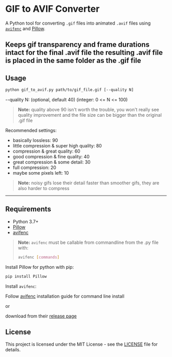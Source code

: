 # GIF to AVIF Converter

A Python tool for converting `.gif` files into animated `.avif` files using [`avifenc`](https://github.com/AOMediaCodec/libavif) and [Pillow](https://python-pillow.org/).

Keeps gif transparency and frame durations intact for the final .avif file
the resulting .avif file is placed in the same folder as the .gif file
---

## Usage
```bash
python gif_to_avif.py path/to/gif_file.gif [--quality N]
```

--quality N: (optional, default 40) (integer: 0 <= N <= 100)
> **Note:** quality above 90 isn't worth the trouble, you won't really see quality improvement and the file size can be bigger than the original .gif file 

Recommended settings:
- basically lossless: 90
- little compression & super high quality: 80
- compression & great quality: 60
- good compression & fine quality: 40
- great compression & some detail: 30
- full compression: 20
- maybe some pixels left: 10

> **Note:** noisy gifs lose their detail faster than smoother gifs, they are also harder to compress

---

## Requirements

- Python 3.7+
- [Pillow](https://pypi.org/project/Pillow/)
- [avifenc](https://github.com/AOMediaCodec/libavif) 

> **Note:** `avifenc` must be callable from commandline from the .py file with:
> ```bash 
> avifenc [commands] 
> ```


Install Pillow for python with pip:

```bash
pip install Pillow
```

Install `avifenc`:

Follow [avifenc](https://github.com/AOMediaCodec/libavif?tab=readme-ov-file#installation) installation guide for command line install

or 

download from their [release page](https://github.com/AOMediaCodec/libavif/releases)

## License

This project is licensed under the MIT License - see the [LICENSE](LICENSE) file for details.
